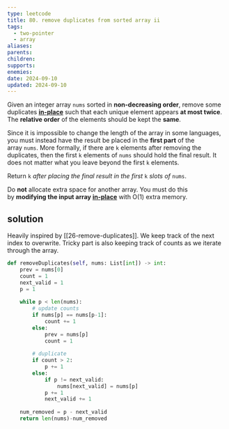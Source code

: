 ```yaml
---
type: leetcode
title: 80. remove duplicates from sorted array ii
tags:
  - two-pointer
  - array
aliases: 
parents: 
children: 
supports: 
enemies: 
date: 2024-09-10
updated: 2024-09-10
---
```


Given an integer array `nums` sorted in **non-decreasing order**, remove some duplicates [**in-place**](https://en.wikipedia.org/wiki/In-place_algorithm) such that each unique element appears **at most twice**. The **relative order** of the elements should be kept the **same**.

Since it is impossible to change the length of the array in some languages, you must instead have the result be placed in the **first part** of the array `nums`. More formally, if there are `k` elements after removing the duplicates, then the first `k` elements of `nums` should hold the final result. It does not matter what you leave beyond the first `k` elements.

Return `k` _after placing the final result in the first_ `k` _slots of_ `nums`.

Do **not** allocate extra space for another array. You must do this by **modifying the input array [in-place](https://en.wikipedia.org/wiki/In-place_algorithm)** with O(1) extra memory.

## solution

Heavily inspired by [[26-remove-duplicates]]. We keep track of the next index to overwrite. Tricky part is also keeping track of counts as we iterate through the array.

```python
def removeDuplicates(self, nums: List[int]) -> int:
	prev = nums[0]
	count = 1
	next_valid = 1
	p = 1
	  
	while p < len(nums):
		# update counts
		if nums[p] == nums[p-1]:
			count += 1
		else:
			prev = nums[p]
			count = 1
		  
		# duplicate
		if count > 2:
			p += 1
		else:
			if p != next_valid:
				nums[next_valid] = nums[p]
			p += 1
			next_valid += 1
	  
	num_removed = p - next_valid
	return len(nums)-num_removed
```
